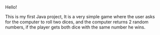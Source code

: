 Hello!

This is my first Java project, It is a very simple game where the user asks for the computer to roll two dices, and the computer returns 2 random numbers, if the player gets both dice with the same number he wins.